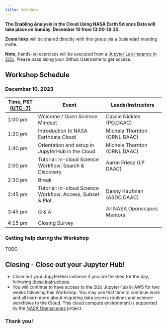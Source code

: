 ```yaml
---
title: Schedule
---
```


**The Enabling Analysis in the Cloud Using NASA Earth Science Data will take place on Sunday, December 10 from 13:00-16:30**.   

**Zoom links** will be shared directly with this group via a (calendar) meeting invite.

**Note,** hands-on exercises will be executed from a [Jupyter Lab instance in 2i2c](https://openscapes.2i2c.cloud/hub/home/hub/user-redirect/git-pull?repo=https%3A%2F%2Fgithub.com%2FNASA-Openscapes%2F2023-Cloud-Workshop-AGU&urlpath=lab%2Ftree%2F2023-Cloud-Workshop-AGU%2F&branch=master). Please pass along your Github Username to get access.
 
## Workshop Schedule 

### December 10, 2023

| Time, PST [(UTC-7)](https://www.timeanddate.com/time/zones/pdt) | Event | Leads/Instructors |
|------|-------|-------------------|
| 1:00 pm | Welcome / Open Science Mindset | Cassie Nickles (PO.DAAC) | 
| 1:20 pm | Introduction to NASA Earthdata Cloud | Michele Thornton (ORNL DAAC) | 
| 1:40 pm | Orientation and setup in JupyterHub in the Cloud | Michele Thornton (ORNL DAAC) |
| 2:00 pm | Tutorial: In-cloud Science Workflow: Search & Discovery | Aaron Friesz (LP DAAC) |
| 2:30 pm | Break | |
| 2:45 pm | Tutorial: In-cloud Science Workflow: Access, Subset & Plot | Danny Kaufman (ASDC DAAC) |
| 3:45 pm | Q & A | All NASA Openscapes Mentors |
| 4:15 pm | Closing Survey | |


### Getting help during the Workshop

TODO


## Closing - Close out your Jupyter Hub!

- Close out your JupyterHub instance if you are finished for the day, following [these instructions](https://podaac.github.io/2022-SWOT-Ocean-Cloud-Workshop/tutorials/00_Setup.html#how-do-i-end-my-session). 
- You will continue to have access to the 2i2c JupyterHub in AWS for two weeks following this Workshop. You may use that time to continue work and all learn more about migrating data access routines and science workflows to the Cloud. This cloud compute environment is supported by the [NASA Openscapes](https://nasa-openscapes.github.io/) project. 

### **Thank you!**


